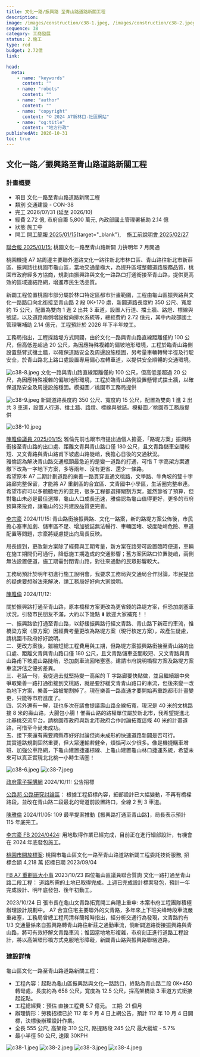 ```yaml
---
title: 文化一路/振興路 至青山路道路新關工程
description:
image: /images/construction/c38-1.jpeg, /images/construction/c38-2.jpeg, /images/construction/c38-3.jpeg, /images/construction/c38-4.jpeg
sequence: 38
category: 工商發展
status: 2.施工
type: red
budget: 2.72億
link:

head:
  meta:
    - name: "keywords"
      content: ""
    - name: "robots"
      content: ""
    - name: "author"
      content: ""
    - name: "copyright"
      content: "© 2024 A7新林口-社區網站"
    - name: "og:title"
      content: "地方行政"
publishedAt: 2026-10-31
toc: true
---
```


## 文化一路／振興路至青山路道路新關工程

### 計畫概要

- 項目 文化一路至青山路道路新關工程
- 類別 交通建設 - CON-38
- 完工 2026/07/31 (延至 2026/10)
- 經費 2.72 億, 市府自籌 5,800 萬元, 內政部國土管理署補助 2.14 億
- 狀態 施工中
- 開工 [開工簡報 2025/01/15](/images/construction/c38-00.pdf){target="\_blank"}, &nbsp;&nbsp; <a href="https://drive.google.com/file/d/1L0SlB51qCslZInlo72N4pMzha4Q5TMEe/view?fbclid=IwY2xjawIzCppleHRuA2FlbQIxMAABHaSvOWilM2X2q7PtMPVTnWEFQwQR0TCThyYiZvLWHY7PJN7y_cp2bP9Rmg_aem_xijt93cTgd20EvNU7jKBWg">施工前說明會 2025/02/27</a>

<a href="https://udn.com/news/story/7324/8492238">聯合報 2025/01/15:</a> 桃園文化一路至青山路新闢 力拚明年 7 月開通

桃園機捷 A7 站周邊主要聯外道路文化一路往新北市林口區、青山路往新北市新莊區、振興路往桃園市龜山區，當地交通量極大，為提升區域整體道路服務品質，桃園市政府經多方協商，規劃由振興路與文化一路路口打通銜接至青山路，提供更高效的區域連結路網，增進市民生活品質。

新闢工程位置桃園市部分屬於林口特定區都市計畫範圍，工程由龜山區振興路與文化一路路口向北銜接至青山路 2 段 0K+170 處，新闢道路長度約 350 公尺、寬度約 15 公尺，配置為雙向 1 進 2 出共 3 車道，設置人行道、擋土牆、路燈、標線與號誌，以及道路兩側增設縱向排水系統等，總經費約 2.72 億元，其中內政部國土管理署補助 2.14 億元，工程預計於 2026 年下半年竣工。

工務局指出，工程採路堤方式開闢，由於文化一路與青山路直線距離僅約 100 公尺，但高低差超過 20 公尺，為因應特殊複雜的偏坡地形環境，工程於臨青山路側設置懸臂式擋土牆，以確保道路安全及周邊設施穩固，另考量車輛轉彎半徑及行駛安全，於青山路北上路口處設置專用偏心左轉車道，以提供安全順暢的交通環境。

![c38-8.jpeg](/images/construction/c38-8.jpeg)
文化一路與青山路直線距離僅約 100 公尺，但高低差超過 20 公尺，為因應特殊複雜的偏坡地形環境，工程於臨青山路側設置懸臂式擋土牆，以確保道路安全及周邊設施穩固。模擬圖／桃園市工務局提供

![c38-9.jpeg](/images/construction/c38-9.jpeg)
新闢道路長度約 350 公尺、寬度約 15 公尺，配置為雙向 1 進 2 出共 3 車道，設置人行道、擋土牆、路燈、標線與號誌。模擬圖／桃園市工務局提供

![c38-10.jpeg](/images/construction/c38-10.jpeg)

<a href="https://www.facebook.com/share/p/17Gr8qVBup/">陳雅倫議員 2025/01/15:</a>
雅倫先前也跟市府提出過個人擔憂，「路堤方案」振興路銜接至青山路的出口處、距離文青與青山路口僅 180 公尺，且文青路儲車空間較短、又文青路與青山路甫下坡處山路陡峭，我擔心日後的交通狀況。  
雅倫認為解決青山路交通瓶頸最急迫的是變一道路的打通，可惜 T 字高架方案遭撤下改為一字地下方案，多等兩年、沒有更省、還少一條路。  
希望原本 A7 二期計劃道路的樂善一路貫穿直通文桃路，文學路、牛角坡的雙十字路廊完整保留，才能將 A7 重劃區的合宜區、文青國中小學區，生活圈完整串連。  
希望市府可以多聽聽地方的意見，很多工程都選擇閹割方案，雖然節省了預算，但對龜山未必是最佳選擇，龜山人口成長迅速，雅倫認為龜山值得更好，更多的市府預算來投資，讓龜山的公共建設品質更完善。

<a href="https://www.facebook.com/share/p/1AnGSFkMHa/">李宗豪</a> 2024/11/15:
青山路銜接振興路、文化一路案，新的路堤方案公佈後，市民擔心塞車加劇、儲車區不足、增加號誌無法暢行、車輛回堵、坡度陡峭危險、車道配置等問題，宗豪將疑慮提出向局長反映。

局長提到，更改新方案除了經費與工期考量，新方案在路旁可設置臨時便道，車輛在施工期間仍可通行，降低施工期造成的交通影響；舊方案因路口位置陡峭，兩側無法設置便道，施工期需封閉青山路，對往來通勤的民眾影響較大。

工務局預計於明年初進行施工說明會，我要求工務局與交通局合作討論，市民提出的疑慮要想辦法來解決，請工務局好好向大家說明。

<a href="https://www.facebook.com/share/p/15YcZsiYsm/">陳雅倫</a> 2024/11/12:

關於振興路打通至青山路，原本橋樑方案更改為更省錢的路堤方案，但恐加劇塞車狀況，引發市民朋友不滿，大約以下幾點 ⬇️ 歡迎大家補充！！  
一、振興路欲打通至青山路，以舒緩振興路行經文青路、青山路下新莊的車流，惟橋梁方案（原方案）因經費考量更改為路堤方案（現行核定方案），故產生疑慮，請桃園市政府好好說明。  
二、更改方案後，雖縮短總工程費用與工期，但路堤方案振興路銜接至青山路的出口處、距離文青與青山路口僅 180 公尺，且文青路儲車空間較短、又文青路與青山路甫下坡處山路陡峭，恐加劇車流回堵壅塞。建請市府說明橋樑方案及路堤方案車流評估之優劣差異。  
三、老話一句，我從過去就堅持變一高架的 T 字路廊要快點做，並且繼續跟中央爭取樂善一路打通銜接到文桃路，就是要舒緩文青青山路口的車流，但後來變一改為地下方案，樂善一路被閹割掉了。現在樂善一路直通才要開始再重跑都市計畫變更，只能等市府進度了。  
四、另外還有一解，我也多次在議會提議壽山路全線拓寬，現況是 40 米的文桃路接 8 米的壽山路，大腸包小腸！惟壽山路的路權單位屬於新北市，我希望提進北北基桃交流平台，請桃園市政府與新北市政府合作討論拓寬這條 40 米的計畫道路，可惜至今尚未成功。  
五、接下來還有需要跨縣市好好討論但尚未成形的快速道路新闢是否可行。  
其實道路規劃固然重要，但大眾運輸若健全，煩惱可以少很多。像是機捷購車增班、加強公車路網，下龜山建置捷運棕線、上龜山建置龜山林口捷運系統，希望未來可以真正實現北北桃一小時生活圈！

![c38-6.jpeg](/images/construction/c38-6.jpeg)
![c38-7.jpeg](/images/construction/c38-7.jpeg)

<a href="https://web.pcc.gov.tw/tps/QueryTender/query/searchTenderDetail?pkPmsMain=NzA3MDAzMjc%3D&fbclid=IwY2xjawGcx95leHRuA2FlbQIxMAABHf-ix6-xqMHu-lbJycVGyksrZC-BImAepJYB5QGhTmgpohSXZxFTpwBp3g_aem_cC4FuhGgEuA7SKDcVRhAPg">政府電子採購網</a> 2024/10/11: 公告招標

<a href="https://www.facebook.com/share/12Do7ArNeVD/">公路邦 公路研究討論區</a>： 根據工程招標內容，細部設計已大幅變動，不再有橋樑路段，並改在青山路二段最北的彎道前設置路口，全線 2 到 3 車道。

<a  href="https://www.facebook.com/share/pamg4jkeLJCHaFVp/">陳雅倫</a> 2024/11/05:
109 最早提案推動【振興路打通至青山路】，局長表示預計 115 年底完工。

<a href="https://www.facebook.com/groups/a7xinlinkou/permalink/706404014798183/">李宗豪 FB 2024/0424</a>: 用地取得作業已經完成，目前正在進行細部設計，有機會在 2024 年底發包施工。

<a href="https://pcc.mlwmlw.org/tender/%E6%A1%83%E5%9C%92%E5%B8%82%E6%94%BF%E5%BA%9C%E5%B7%A5%E5%8B%99%E5%B1%80/1120728-2">桃園市開放標案</a>: 桃園市龜山區文化一路至青山路道路新闢工程委託技術服務, 招標金額 4,218 萬 招標日期 2023/09/04

<a href="https://www.facebook.com/groups/1951117865015671/permalink/6537754056352006/?mibextid=uyAsYr">FB A7 重劃區大小事</a> 2023/10/23 四位龜山區議員聯合質詢
文化一路打通至青山路二段工程： 道路所需的土地已取得完成。上週已完成設計標案發包，預計一年完成設計、明年底發包、後年初動工。

2023/10/24 日 張市長在龜山文青路拓寬開工典禮上重申: 本案市府工程團隊積極辦理設計規劃中。 A7 合宜住宅主要聯外的文青路，多年來上下班尖峰時段車流嚴重雍塞，工務局曾總工程司清祥簡報時指出，經分析交通行為發現，文青路約有 1/3 交通量係來自振興路轉青山路往新莊之通勤車流，倘新闢道路銜接振興路與青山路，將可有效紓解文青路車流；惟因當地地形複雜，市府刻正進行道路工程設計，將以高架環形橋方式克服地形障礙，新闢青山路與振興路聯絡道路。

### 建設詳情

龜山區文化一路至青山路道路新關工程：

- 工程內容：起點為龜山區振興路與文化一路路口，終點為青山路二段 0K+450 轉彎處，長度約為 658 公尺，寬度為 12.5 公尺，採高架橋梁 3 車道方式銜接起訖點。
- 工程總經費：預估 直接工程費 5.7 億元。 工期: 21 個月
- 辦理情形：勞務招標已於 112 年 9 月 4 日上網公告，預計 112 年 10 月 4 日開標，決標後辦理設計作業。
- 全長 555 公尺, 高架段 310 公尺, 路提路段 245 公尺 最大縱坡 - 5.7%
- 最小半徑 50 公尺, 速限 30KPH

![c38-1.jpeg](/images/construction/c38-1.jpeg)
![c38-2.jpeg](/images/construction/c38-2.jpeg)
![c38-3.jpeg](/images/construction/c38-3.jpeg)
![c38-4.jpeg](/images/construction/c38-4.jpeg)

